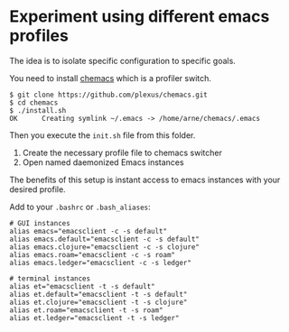# Experiment using different emacs profiles

The idea is to isolate specific configuration to specific goals.

You need to install [chemacs](https://github.com/plexus/chemacs) which
is a profiler switch.

```shell
$ git clone https://github.com/plexus/chemacs.git
$ cd chemacs
$ ./install.sh
OK      Creating symlink ~/.emacs -> /home/arne/chemacs/.emacs
```

Then you execute the `init.sh` file from this folder.

1. Create the necessary profile file to chemacs switcher
2. Open named daemonized Emacs instances

The benefits of this setup is instant access to emacs instances with
your desired profile.


Add to your `.bashrc` or `.bash_aliases`:

```shell
# GUI instances
alias emacs="emacsclient -c -s default"
alias emacs.default="emacsclient -c -s default" 
alias emacs.clojure="emacsclient -c -s clojure"
alias emacs.roam="emacsclient -c -s roam"
alias emacs.ledger="emacsclient -c -s ledger"

# terminal instances
alias et="emacsclient -t -s default"
alias et.default="emacsclient -t -s default"
alias et.clojure="emacsclient -t -s clojure"
alias et.roam="emacsclient -t -s roam"
alias et.ledger="emacsclient -t -s ledger"
```
